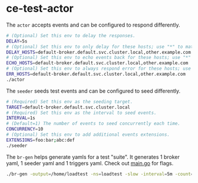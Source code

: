 # ce-test-actor

The `actor` accepts events and can be configured to respond differently.

```bash
# (Optional) Set this env to delay the responses.
DELAY=5s
# (Optional) Set this env to only delay for these hosts; use "*" to match all hosts.
DELAY_HOSTS=default-broker.default.svc.cluster.local,other.example.com
# (Optional) Set this env to echo events back for these hosts; use "*" to match all hosts.
ECHO_HOSTS=default-broker.default.svc.cluster.local,other.example.com
# (Optional) Set this env to always respond error for these hosts; use "*" to match all hosts.
ERR_HOSTS=default-broker.default.svc.cluster.local,other.example.com
./actor
```

The `seeder` seeds test events and can be configured to seed differently.

```bash
# (Required) Set this env as the seeding target.
TARGET=default-broker.default.svc.cluster.local
# (Required) Set this env as the interval to seed events.
INTERVAL=1s
# (Default=1) The number of events to seed concurrently each time.
CONCURRENCY=10
# (Optional) Set this env to add additional events extensions.
EXTENSIONS=foo:bar;abc:def
./seeder
```

The `br-gen` helps generate yamls for a test "suite". It generates 1 broker yaml, 1 seeder yaml and 1 triggers yaml. Check out [main.go](./cmd/br-gen/main.go) for flags.

```bash
./br-gen -output=/home/loadtest -ns=loadtest -slow -interval=5m -count=150
```